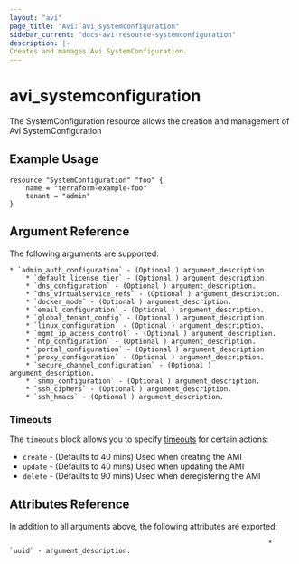 ```yaml
---
layout: "avi"
page_title: "Avi: avi_systemconfiguration"
sidebar_current: "docs-avi-resource-systemconfiguration"
description: |-
Creates and manages Avi SystemConfiguration.
---
```


# avi_systemconfiguration

The SystemConfiguration resource allows the creation and management of Avi SystemConfiguration

## Example Usage

```hcl
resource "SystemConfiguration" "foo" {
    name = "terraform-example-foo"
    tenant = "admin"
}
```

## Argument Reference

The following arguments are supported:

    * `admin_auth_configuration` - (Optional ) argument_description.
        * `default_license_tier` - (Optional ) argument_description.
        * `dns_configuration` - (Optional ) argument_description.
        * `dns_virtualservice_refs` - (Optional ) argument_description.
        * `docker_mode` - (Optional ) argument_description.
        * `email_configuration` - (Optional ) argument_description.
        * `global_tenant_config` - (Optional ) argument_description.
        * `linux_configuration` - (Optional ) argument_description.
        * `mgmt_ip_access_control` - (Optional ) argument_description.
        * `ntp_configuration` - (Optional ) argument_description.
        * `portal_configuration` - (Optional ) argument_description.
        * `proxy_configuration` - (Optional ) argument_description.
        * `secure_channel_configuration` - (Optional ) argument_description.
        * `snmp_configuration` - (Optional ) argument_description.
        * `ssh_ciphers` - (Optional ) argument_description.
        * `ssh_hmacs` - (Optional ) argument_description.
        
### Timeouts

The `timeouts` block allows you to specify [timeouts](https://www.terraform.io/docs/configuration/resources.html#timeouts) for certain actions:

* `create` - (Defaults to 40 mins) Used when creating the AMI
* `update` - (Defaults to 40 mins) Used when updating the AMI
* `delete` - (Defaults to 90 mins) Used when deregistering the AMI

## Attributes Reference

In addition to all arguments above, the following attributes are exported:

                                                                    * `uuid` - argument_description.
    
